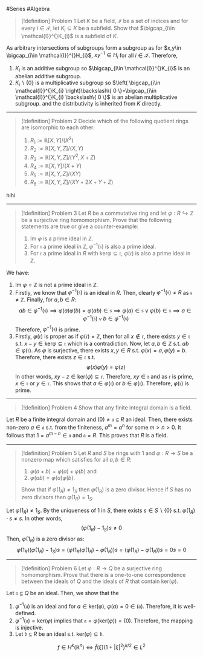 #Series #Algebra 

> [!definition] Problem 1
> Let $K$ be a field, $\mathcal{I}$ be a set of indices and for every $i\in \mathcal{I}$, let $K_{i}\subseteq K$ be a subfield. Show that $\bigcap_{i\in \mathcal{I}}^{}K_{i}$ is a subfield of $K$.

As arbitrary intersections of subgroups form a subgroup as for $x,y\in \bigcap_{i\in \mathcal{I}}^{}H_{i}$, $xy^{-1}\in H_{i}$ for all $i\in \mathcal{I}$. Therefore,
1. $K_{i}$ is an additive subgroup so $\bigcap_{i\in \mathcal{I}}^{}K_{i}$ is an abelian additive subgroup.
2. $K_{i}\backslash\{ 0 \}$ is a multiplicative subgroup so $\left( \bigcap_{i\in \mathcal{I}}^{}K_{i} \right)\backslash\{ 0 \}=\bigcap_{i\in \mathcal{I}}^{}K_{i} \backslash\{ 0 \}$ is an abelian multiplicative subgroup.
and the distributivity is inherited from $K$ directly.
---
> [!definition] Problem 2
> Decide which of the following quotient rings are isomorphic to each other:
> 1. $R_{1}:=\mathbb{R}[X,Y]  / (X^{2})$
> 2. $R_{2}:=\mathbb{R}[X,Y,Z] / (X,Y)$
> 3. $R_{3}:=\mathbb{R}[X,Y,Z]/(Y^{2},X+Z)$
> 4. $R_{4}:=\mathbb{R}[X,Y] / (X+Y)$
> 5. $R_{5}:= \mathbb{R}[X,Y,Z] / (XY)$
> 6. $R_{6}:=\mathbb{R}[X,Y,Z] / (XY+2X+Y+Z)$

hihi

---
> [!definition] Problem 3
> Let $R$ be a commutative ring and let $\varphi:R\hookrightarrow \mathbb{Z}$ be a surjective ring homomorphism. Prove that the following statements are true or give a counter-example:
> 1. $\text{Im }\varphi$ is a prime ideal in $\mathbb{Z}$.
> 2. For $\mathfrak{s}$ a prime ideal in $\mathbb{Z}$, $\varphi ^{-1}(\mathfrak{s})$ is also a prime ideal.
> 3. For $\mathfrak{r}$ a prime ideal in $R$ with $\text{ker}\varphi \subseteq \mathfrak{r}$, $\varphi(\mathfrak{r})$ is also a prime ideal in $\mathbb{Z}$.

We have:
1. $\text{Im }\varphi=\mathbb{Z}$ is not a prime ideal in $\mathbb{Z}$.
2. Firstly, we know that $\varphi ^{-1}(\mathfrak{s})$ is an ideal in $R$. Then, clearly $\varphi ^{-1}(\mathfrak{s})\neq R$ as $\mathfrak{s}\neq \mathbb{Z}$. Finally, for $a,b\in R$: $$ab\in \varphi ^{-1}(\mathfrak{s})\implies\varphi(a)\varphi(b)=\varphi(ab)\in \mathfrak{s}\implies\varphi(a)\in \mathfrak{s}\lor\varphi(b)\in \mathfrak{s}\implies a\in \varphi ^{-1}(\mathfrak{s})\lor b\in \varphi ^{-1}(\mathfrak{s})$$Therefore, $\varphi ^{-1}(\mathfrak{s})$ is prime.
3. Firstly, $\varphi(\mathfrak{r})$ is proper as if $\varphi(\mathfrak{r})=\mathbb{Z}$, then for all $x\notin\mathfrak{r}$, there exists $y\in \mathfrak{r}$ s.t. $x-y\in \text{ker}\varphi \subseteq \mathfrak{r}$ which is a contradiction. Now, let $a,b\in \mathbb{Z}$ s.t. $ab\in \varphi(\mathfrak{r})$. As $\varphi$ is surjective, there exists $x,y\in R$ s.t. $\varphi(x)=a,\varphi(y)=b$. Therefore, there exists $z\in \mathfrak{r}$ s.t. $$\varphi(x)\varphi(y)=\varphi(z)$$In other words, $xy-z\in \text{ker}(\varphi)\subseteq \mathfrak{r}$. Therefore, $xy\in \mathfrak{r}$ and as $\mathfrak{r}$ is prime, $x\in \mathfrak{r}$ or $y\in \mathfrak{r}$. This shows that $a\in \varphi(\mathfrak{r})$ or $b\in \varphi(\mathfrak{r})$. Therefore, $\varphi(\mathfrak{r})$ is prime.
---
> [!definition] Problem 4
> Show that any finite integral domain is a field.

Let $R$ be a finite integral domain and $(0)\neq\mathfrak{a}\subseteq R$ an ideal. Then, there exists non-zero $a\in \mathfrak{a}$ s.t. from the finiteness, $a^m=a^n$ for some $m>n>0$. It follows that $1=a^{m-n}\in \mathfrak{a}$ and $\mathfrak{a}=R$. This proves that $R$ is a field.

---
> [!definition] Problem 5
> Let $R$ and $S$ be rings with $1$ and $\varphi:R\to S$ be a nonzero map which satisfies for all $a,b\in R$:
> 1. $\varphi(a+b)=\varphi(a)+\varphi(b)$ and 
> 2. $\varphi(ab)=\varphi(a)\varphi (b)$. 
> 
> Show that if $\varphi(1_{R})\neq 1_{S}$ then $\varphi(1_{R})$ is a zero divisor. Hence if $S$ has no zero divisors then $\varphi(1_{R})=1_{S}$.

Let $\varphi(1_{R})\neq 1_{S}$. By the uniqueness of $1$ in $S$, there exists $s\in S\backslash\{ 0 \}$ s.t. $\varphi(1_{R})\cdot s\neq s$. In other words, $$(\varphi(1_{R})-1_{S})s\neq 0$$Then, $\varphi(1_{R})$ is a zero divisor as: $$\varphi(1_{R})(\varphi(1_{R})-1_{S})s=(\varphi(1_{R})\varphi(1_{R})-\varphi(1_{R}))s=(\varphi(1_{R})-\varphi(1_{R}))s=0s=0$$

---
> [!definition] Problem 6
> Let $\varphi:R\to Q$ be a surjective ring homomorphism. Prove that there is a one-to-one correspondence between the ideals of $Q$ and the ideals of $R$ that contain $\text{ker}(\varphi)$.

Let $\mathfrak{a}\subseteq Q$ be an ideal. Then, we show that the 
1. $\varphi ^{-1}(\mathfrak{a})$ is an ideal and for $a\in \text{ker}(\varphi)$, $\varphi(a)=0\in (\mathfrak{a})$. Therefore, it is well-defined.
2. $\varphi ^{-1}(\mathfrak{a})=\text{ker}(\varphi)$ implies that $\mathfrak{a}=\varphi(\text{ker}(\varphi))=(0)$. Therefore, the mapping is injective. 
3. Let $\mathfrak{b}\subseteq R$ be an ideal s.t. $\text{ker}(\varphi)\subseteq \mathfrak{b}$. 

$$f\in H^{k}(\mathbb{R}^n)\iff \hat{f}(\xi)(1+\left| \xi \right| ^{2})^{k/2}\in L^{2}$$